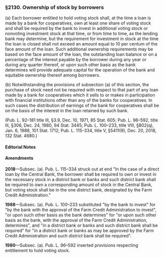 ### §2130. Ownership of stock by borrowers ###

(a) Each borrower entitled to hold voting stock shall, at the time a loan is made by a bank for cooperatives, own at least one share of voting stock and shall be required by the bank to invest in additional voting stock or nonvoting investment stock at that time, or from time to time, as the lending bank may determine, but the requirement for investment in stock at the time the loan is closed shall not exceed an amount equal to 10 per centum of the face amount of the loan. Such additional ownership requirements may be based on the face amount of the loan, the outstanding loan balance or on a percentage of the interest payable by the borrower during any year or during any quarter thereof, or upon such other basis as the bank determines will provide adequate capital for the operation of the bank and equitable ownership thereof among borrowers.

(b) Notwithstanding the provisions of subsection (a) of this section, the purchase of stock need not be required with respect to that part of any loan made by a bank for cooperatives which it sells to or makes in participation with financial institutions other than any of the banks for cooperatives. In such cases the distribution of earnings of the bank for cooperatives shall be on the basis of the interest in the loan retained by such bank.

(Pub. L. 92–181 title III, §3.9, Dec. 10, 1971, 85 Stat. 605; Pub. L. 96–592, title III, §306, Dec. 24, 1980, 94 Stat. 3445; Pub. L. 100–233, title VIII, §802(q), Jan. 6, 1988, 101 Stat. 1712; Pub. L. 115–334, title V, §5411(9), Dec. 20, 2018, 132 Stat. 4680.)

#### **Editorial Notes** ####

#### Amendments ####

**2018**—Subsec. (a). Pub. L. 115–334 struck out at end "In the case of a direct loan by the Central Bank, the borrower shall be required to own or invest in the necessary stock in a district bank or banks and such district bank shall be required to own a corresponding amount of stock in the Central Bank, but voting stock shall be in the one district bank, designated by the Farm Credit Administration."

**1988**—Subsec. (a). Pub. L. 100–233 substituted "by the bank to invest" for "by the bank with the approval of the Farm Credit Administration to invest", "or upon such other basis as the bank determines" for "or upon such other basis as the bank, with the approval of the Farm Credit Administration, determines", and "in a district bank or banks and such district bank shall be required" for "in a district bank or banks as may be approved by the Farm Credit Administration and such district bank shall be required".

**1980**—Subsec. (a). Pub. L. 96–592 inserted provisions respecting entitlement to hold voting stock.